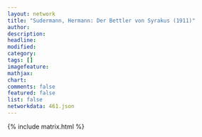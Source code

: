```yaml
---
layout: network
title: "Sudermann, Hermann: Der Bettler von Syrakus (1911)"
author:
description:
headline:
modified:
category:
tags: []
imagefeature: 
mathjax: 
chart: 
comments: false
featured: false
list: false
networkdata: 461.json
---
```

{% include matrix.html %}
